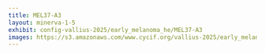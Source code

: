 ```yaml
---
title: MEL37-A3
layout: minerva-1-5
exhibit: config-vallius-2025/early_melanoma_he/MEL37-A3
images: https://s3.amazonaws.com/www.cycif.org/vallius-2025/early_melanoma_he/MEL37-A3
---
```

